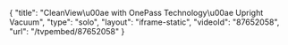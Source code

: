 {
    "title": "CleanView\u00ae with OnePass Technology\u00ae Upright Vacuum",
    "type": "solo",
    "layout": "iframe-static",
    "videoId": "87652058",
    "url": "\/tvpembed\/87652058"
}